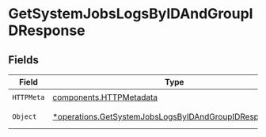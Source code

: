 # GetSystemJobsLogsByIDAndGroupIDResponse


## Fields

| Field                                                                                                                             | Type                                                                                                                              | Required                                                                                                                          | Description                                                                                                                       |
| --------------------------------------------------------------------------------------------------------------------------------- | --------------------------------------------------------------------------------------------------------------------------------- | --------------------------------------------------------------------------------------------------------------------------------- | --------------------------------------------------------------------------------------------------------------------------------- |
| `HTTPMeta`                                                                                                                        | [components.HTTPMetadata](../../models/components/httpmetadata.md)                                                                | :heavy_check_mark:                                                                                                                | N/A                                                                                                                               |
| `Object`                                                                                                                          | [*operations.GetSystemJobsLogsByIDAndGroupIDResponseBody](../../models/operations/getsystemjobslogsbyidandgroupidresponsebody.md) | :heavy_minus_sign:                                                                                                                | a list of any objects                                                                                                             |